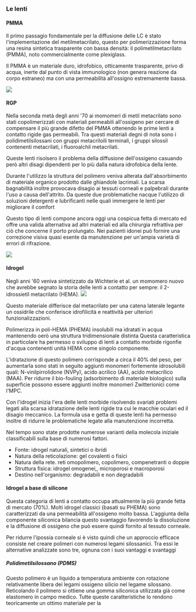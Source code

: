 
### Le lenti
#### PMMA
Il primo passagio fondamentale per la diffusione delle LC è stato l'implementazione del metilmetacrilato, questo per polimerizzazione forma una resina sintetica trasparente con bassa densità: il polimetilmetacrilato (PMMA), noto commercialmente come plexiglass.


Il PMMA è un materiale duro, idrofobico, otticamente trasparente, privo di acqua, inerte dal punto di vista immunologico (non genera reazione da corpo estraneo) ma con una permeabilità all'ossigno estremamente bassa.

![](https://www.sigmaaldrich.com/deepweb/assets/sigmaaldrich/product/structures/386/165/496dec5f-a4db-4c0c-8df1-33c8d6497970/640/496dec5f-a4db-4c0c-8df1-33c8d6497970.png)

#### RGP
Nella seconda metà degli anni '70 ai momomeri di metil metacrilato sono stati copolimerizzati con materiali permeabili all'ossigeno per cercare di compensare il più grande difetto del PMMA ottenendo le prime lenti a contatto rigide gas permeabili.
Tra questi materiali degni di nota sono i polidimetilsilossani con gruppi metacriloili terminali, i gruppi silossil contenenti metacrilati, i fluoroalchil metacrilati.

Queste lenti risolsero il problema della diffusione dell'ossigeno casuando però altri disagi dipendenti per lo più dalla natura idrofobica della lente.

Durante l'utilizzo la struttura del polimero veniva alterata dall'absorbimento di materiale organico prodotto dalle ghiandole lacrimali.
La scarsa bagnabilità inoltre provocava disagio ai tessuti corneali e palpebrali durante l'uso a causa dell'attrito.
Da queste due problematiche nacque l'utilizzo di soluzioni detergenti e lubrificanti nelle quali immergere le lenti per migliorare il comfort

Questo tipo di lenti compone ancora oggi una cospicua fetta di mercato ed offre una valida alternativa ad altri materiali ed alla chirurgia refrattiva per ciò che concerne il porto prolungato. Nei pazienti idonei può fornire una correzione visiva quasi esente da manutenzione per un'ampia varietà di errori di rifrazione. 

![](https://www.sigmaaldrich.com/deepweb/assets/sigmaaldrich/product/structures/376/528/376c8a0f-d972-419e-af50-246875758a1d/640/376c8a0f-d972-419e-af50-246875758a1d.png)


#### Idrogel
Negli anni '60 veniva sintetizzato da Wichterie et al. un momomero nuovo che avrebbe segnato la storia delle lenti a contatto per sempre: il 2-idrossietil metacrilato (HEMA).
![](https://www.researchgate.net/publication/340054750/figure/fig2/AS:1084653242982400@1635612893373/Chemical-structure-of-2-hydroxyethyl-methacrylate-HEMA.png)

Questo materiale differisce dal metacrilato per una catena laterale legante un ossidrile che conferisce idrofilicità e reattività per ulteriori funzionalizzazioni.

Polimerizza in poli-HEMA (PHEMA) insolubili ma idratati in acqua mantenendo oerò una struttura tridimensionale distinta
Questa caratteristica in particolare ha permesso o sviluppo di lenti a contatto morbide rigonfie d'acqua contenenti unità HEMA come singolo componente.

L'idratazione di questo polimero corrisponde a circa il 40% del peso, per aumentarla sono stati in seguito aggiunti monomeri fortemente idrosolubili quali:
N-vinilpirrolidone (NVPy), acido acrilico (AA), acido metacrilico (MAA).
Per ridurre il bio-fouling (adsorbimento di materiale biologico) sulla superficie possono essere aggiunti inoltre monomeri Zwitterionici come l'MPC.

Con l'idrogel inizia l'era delle lenti morbide risolvendo svariati problemi legati alla scarsa idratazione delle lenti rigide tra cui le macchie oculari ed il disagio meccanico.
La formula usa e getta di queste lenti ha permesso inoltre di ridurre le problematiche legate alla manutenzione incorretta.

Nel tempo sono state prodotte numerose varianti della molecola iniziale classificabili sulla base di numerosi fattori.
- Fonte: idrogel naturali, sintetici o ibridi
- Natura della reticolazione: gel covalenti o fisici
- Natura della rete. reti omopolimero, copolimero, compenetranti o doppie
- Struttura fisica: idrogel omogenei,, microporosi e macroporosi
- Destino nell'organismo: degradabili e non degradabili

#### Idrogel a base di silicone
Questa categoria di lenti a contatto occupa attualmente la più grande fetta di mercato (70%).
Molti idrogel classici (basati su PHEMA) sono caratterizzati da una permeabilità all'ossigeno molto bassa. L'aggiunta della componente siliconica bilancia questo svantaggio favorendo la dissoluzione e la diffusione di ossigeno che può essere quindi fornito al tessuto corneale.

Per ridurre l'ipossia corneale si è visto quindi che un approccio efficace consiste nel creare polimeri con numerosi legami silossanici.
Tra essi le alternative analizzate sono tre, ognuna con i suoi vantaggi e svantaggi

##### Polidimetilsilossano (PDMS)
Questo polimero è un liquido a temperatura ambiente con rotazione relativamente libera dei legami ossigeno silicio nel legame silossano. Reticolando il polimero si ottiene una gomma siliconica utilizzata già come elastomero in campo medico.
Tutte queste caratteristiche lo rendono teoricamente un ottimo materiale per la 





